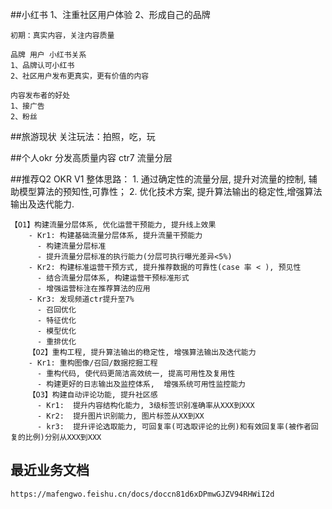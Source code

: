 ##小红书
	1、注重社区用户体验
	2、形成自己的品牌

	初期：真实内容，关注内容质量
	
	品牌 用户 小红书关系
	1、品牌认可小红书
	2、社区用户发布更真实，更有价值的内容

	内容发布者的好处
	1、接广告
	2、粉丝

##旅游现状
    关注玩法：拍照，吃，玩

##个人okr
	分发高质量内容
	ctr7
	流量分层


##推荐Q2 OKR V1
    整体思路：
    1. 通过确定性的流量分层, 提升对流量的控制, 辅助模型算法的预知性,可靠性；
    2. 优化技术方案, 提升算法输出的稳定性,增强算法输出及迭代能力.
    
    【O1】构建流量分层体系, 优化运营干预能力, 提升线上效果
        - Kr1: 构建基础流量分层体系, 提升流量干预能力
          - 构建流量分层标准
          - 提升流量分层标准的执行能力(分层可执行曝光差异<5%)
        - Kr2: 构建标准运营干预方式, 提升推荐数据的可靠性(case 率 < ), 预见性
          - 结合流量分层体系, 构建运营干预标准形式
          - 增强运营标注在推荐算法的应用
        - Kr3: 发现频道ctr提升至7%
          - 召回优化
          - 特征优化
          - 模型优化
          - 重排优化
        【O2】重构工程, 提升算法输出的稳定性, 增强算法输出及迭代能力
        - Kr1: 重构图像/召回/数据挖掘工程
          - 重构代码, 使代码更简洁高效统一, 提高可用性及复用性
          - 构建更好的日志输出及监控体系,  增强系统可用性监控能力
        【O3】构建自动评论功能, 提升社区感
          - Kr1:  提升内容结构化能力, 3级标签识别准确率从XXX到XXX
          - Kr2:  提升图片识别能力, 图片标签从XX到XX
          - kr3:  提升评论选取能力, 可回复率(可选取评论的比例)和有效回复率(被作者回复的比例)分别从XXX到XXX


## 最近业务文档
	https://mafengwo.feishu.cn/docs/doccn81d6xDPmwGJZV94RHWiI2d
